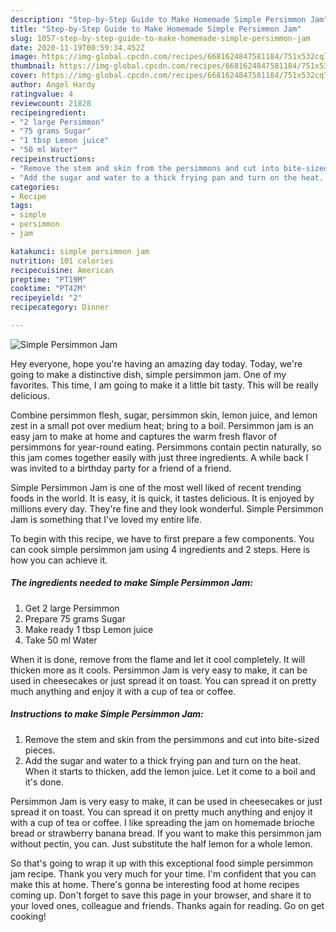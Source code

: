 ```yaml
---
description: "Step-by-Step Guide to Make Homemade Simple Persimmon Jam"
title: "Step-by-Step Guide to Make Homemade Simple Persimmon Jam"
slug: 1057-step-by-step-guide-to-make-homemade-simple-persimmon-jam
date: 2020-11-19T00:59:34.452Z
image: https://img-global.cpcdn.com/recipes/6681624847581184/751x532cq70/simple-persimmon-jam-recipe-main-photo.jpg
thumbnail: https://img-global.cpcdn.com/recipes/6681624847581184/751x532cq70/simple-persimmon-jam-recipe-main-photo.jpg
cover: https://img-global.cpcdn.com/recipes/6681624847581184/751x532cq70/simple-persimmon-jam-recipe-main-photo.jpg
author: Angel Hardy
ratingvalue: 4
reviewcount: 21828
recipeingredient:
- "2 large Persimmon"
- "75 grams Sugar"
- "1 tbsp Lemon juice"
- "50 ml Water"
recipeinstructions:
- "Remove the stem and skin from the persimmons and cut into bite-sized pieces."
- "Add the sugar and water to a thick frying pan and turn on the heat. When it starts to thicken, add the lemon juice. Let it come to a boil and it&#39;s done."
categories:
- Recipe
tags:
- simple
- persimmon
- jam

katakunci: simple persimmon jam 
nutrition: 101 calories
recipecuisine: American
preptime: "PT19M"
cooktime: "PT42M"
recipeyield: "2"
recipecategory: Dinner

---
```



![Simple Persimmon Jam](https://img-global.cpcdn.com/recipes/6681624847581184/751x532cq70/simple-persimmon-jam-recipe-main-photo.jpg)

Hey everyone, hope you're having an amazing day today. Today, we're going to make a distinctive dish, simple persimmon jam. One of my favorites. This time, I am going to make it a little bit tasty. This will be really delicious.

Combine persimmon flesh, sugar, persimmon skin, lemon juice, and lemon zest in a small pot over medium heat; bring to a boil. Persimmon jam is an easy jam to make at home and captures the warm fresh flavor of persimmons for year-round eating. Persimmons contain pectin naturally, so this jam comes together easily with just three ingredients. A while back I was invited to a birthday party for a friend of a friend.

Simple Persimmon Jam is one of the most well liked of recent trending foods in the world. It is easy, it is quick, it tastes delicious. It is enjoyed by millions every day. They're fine and they look wonderful. Simple Persimmon Jam is something that I've loved my entire life.


To begin with this recipe, we have to first prepare a few components. You can cook simple persimmon jam using 4 ingredients and 2 steps. Here is how you can achieve it.

<!--inarticleads1-->

##### The ingredients needed to make Simple Persimmon Jam:

1. Get 2 large Persimmon
1. Prepare 75 grams Sugar
1. Make ready 1 tbsp Lemon juice
1. Take 50 ml Water


When it is done, remove from the flame and let it cool completely. It will thicken more as it cools. Persimmon Jam is very easy to make, it can be used in cheesecakes or just spread it on toast. You can spread it on pretty much anything and enjoy it with a cup of tea or coffee. 

<!--inarticleads2-->

##### Instructions to make Simple Persimmon Jam:

1. Remove the stem and skin from the persimmons and cut into bite-sized pieces.
1. Add the sugar and water to a thick frying pan and turn on the heat. When it starts to thicken, add the lemon juice. Let it come to a boil and it&#39;s done.


Persimmon Jam is very easy to make, it can be used in cheesecakes or just spread it on toast. You can spread it on pretty much anything and enjoy it with a cup of tea or coffee. I like spreading the jam on homemade brioche bread or strawberry banana bread. If you want to make this persimmon jam without pectin, you can. Just substitute the half lemon for a whole lemon. 

So that's going to wrap it up with this exceptional food simple persimmon jam recipe. Thank you very much for your time. I'm confident that you can make this at home. There's gonna be interesting food at home recipes coming up. Don't forget to save this page in your browser, and share it to your loved ones, colleague and friends. Thanks again for reading. Go on get cooking!
